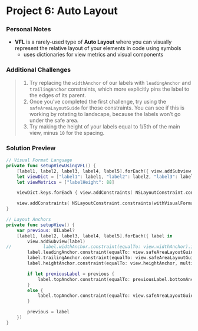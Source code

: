 # Project 6: Auto Layout

### Personal Notes
- **VFL** is a rarely-used type of **Auto Layout** where you can visually represent the relative layout of your elements in code using symbols
    - uses dictionaries for view metrics and visual components

### Additional Challenges
> 1. Try replacing the `widthAnchor` of our labels with `leadingAnchor` and `trailingAnchor` constraints, which more explicitly pins the label to the edges of its parent.
> 2. Once you’ve completed the first challenge, try using the `safeAreaLayoutGuide` for those constraints. You can see if this is working by rotating to landscape, because the labels won’t go under the safe area.
> 3. Try making the height of your labels equal to 1/5th of the main view, minus `10` for the spacing.

### Solution Preview
```swift
// Visual Format Language
private func setupViewUsingVFL() {
    [label1, label2, label3, label4, label5].forEach({ view.addSubview($0) })
    let viewDict = ["label1": label1, "label2": label2, "label3": label3, "label4": label4, "label5": label5]
    let viewMetrics = ["labelHeight": 88]

    viewDict.keys.forEach { view.addConstraints( NSLayoutConstraint.constraints(withVisualFormat: "H:|[\($0)]|", options: [], metrics: nil, views: viewDict)) }

    view.addConstraints( NSLayoutConstraint.constraints(withVisualFormat: "V:|[label1(labelHeight@999)]-[label2(label1)]-[label3(label1)]-[label4(label1)]-[label5(label1)]-(>=10)-|", options: [], metrics: viewMetrics, views: viewDict) )
}
```
```swift
// Layout Anchors
private func setupView() {
    var previous: UILabel?
    [label1, label2, label3, label4, label5].forEach({ label in
        view.addSubview(label)
//            label.widthAnchor.constraint(equalTo: view.widthAnchor).isActive = true
        label.leadingAnchor.constraint(equalTo: view.safeAreaLayoutGuide.leadingAnchor).isActive = true
        label.trailingAnchor.constraint(equalTo: view.safeAreaLayoutGuide.trailingAnchor).isActive = true
        label.heightAnchor.constraint(equalTo: view.heightAnchor, multiplier: 0.2, constant: -10).isActive = true

        if let previousLabel = previous {
            label.topAnchor.constraint(equalTo: previousLabel.bottomAnchor, constant: ViewMetrics.labelSpacing).isActive = true
        }
        else {
            label.topAnchor.constraint(equalTo: view.safeAreaLayoutGuide.topAnchor).isActive = true
        }

        previous = label
    })
}
```

